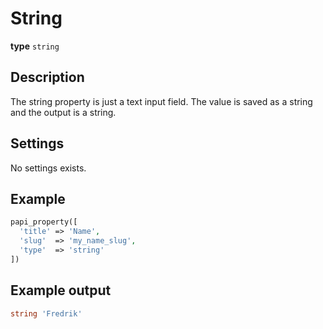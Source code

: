 # String

**type** `string`

## Description

The string property is just a text input field. The value is saved as a string and the output is a string.

## Settings

No settings exists.

## Example

```php
papi_property([
  'title' => 'Name',
  'slug'  => 'my_name_slug',
  'type'  => 'string'
])
```

## Example output

```php
string 'Fredrik'
```
